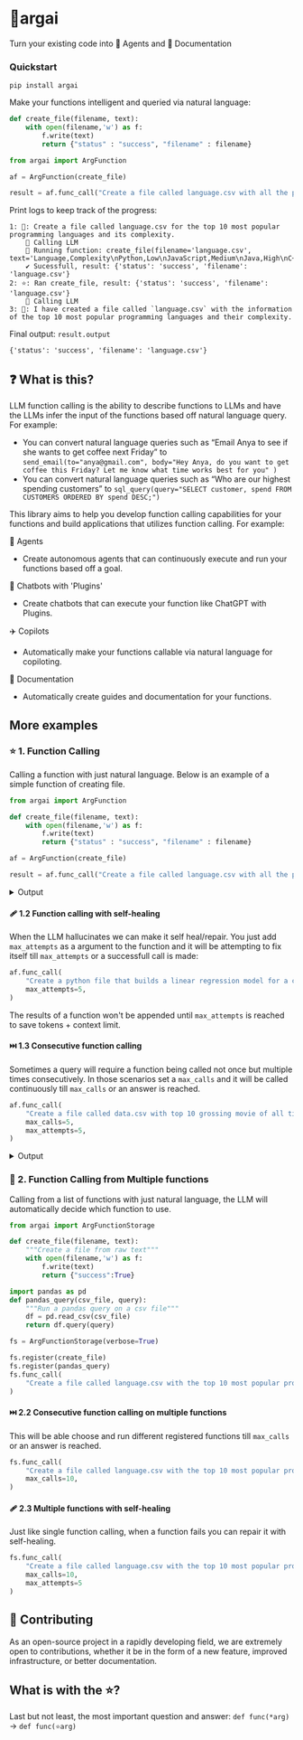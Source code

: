# 🌟argai 

Turn your existing code into 🤖 Agents and 📖 Documentation

### Quickstart
`pip install argai`

Make your functions intelligent and queried via natural language:
```python
def create_file(filename, text):
    with open(filename,'w') as f:
        f.write(text)
        return {"status" : "success", "filename" : filename}

from argai import ArgFunction

af = ArgFunction(create_file)

result = af.func_call("Create a file called language.csv with all the programming languages available.")
```

Print logs to keep track of the progress:
```
1: 💬: Create a file called language.csv for the top 10 most popular programming languages and its complexity.
    📝 Calling LLM
    🏃 Running function: create_file(filename='language.csv', text='Language,Complexity\nPython,Low\nJavaScript,Medium\nJava,High\nC++,High\nC#,Medium\nRuby,Low\nPHP,Medium\nSwift,Medium\nGo,Medium\nTypeScript,Medium')
    ✔️ Sucessfull, result: {'status': 'success', 'filename': 'language.csv'}
2: ⭐: Ran create_file, result: {'status': 'success', 'filename': 'language.csv'}
    📝 Calling LLM
3: 🤖: I have created a file called `language.csv` with the information of the top 10 most popular programming languages and their complexity.
```

Final output: `result.output`
```
{'status': 'success', 'filename': 'language.csv'}
```



## ❓ What is this?
LLM function calling is the ability to describe functions to LLMs and have the LLMs infer the input of the functions based off natural language query. For example:
- You can convert natural language queries such as “Email Anya to see if she wants to get coffee next Friday” to `send_email(to="anya@gmail.com", body="Hey Anya, do you want to get coffee this Friday? Let me know what time works best for you" )`
- You can convert natural language queries such as “Who are our highest spending customers” to `sql_query(query="SELECT customer, spend FROM CUSTOMERS ORDERED BY spend DESC;")`

This library aims to help you develop function calling capabilities for your functions and build applications that utilizes function calling. For example:

🤖 Agents
- Create autonomous agents that can continuously execute and run your functions based off a goal.

💬 Chatbots with 'Plugins'
- Create chatbots that can execute your function like ChatGPT with Plugins.

✈️ Copilots
- Automatically make your functions callable via natural language for copiloting.

📖 Documentation
- Automatically create guides and documentation for your functions.

## More examples

### ⭐ 1. Function Calling

Calling a function with just natural language. Below is an example of a simple function of creating file.
```python
from argai import ArgFunction

def create_file(filename, text):
    with open(filename,'w') as f:
        f.write(text)
        return {"status" : "success", "filename" : filename}

af = ArgFunction(create_file)

result = af.func_call("Create a file called language.csv with all the programming languages available.")
```

<details><summary>Output</summary>

logs:
```
1: 💬: Create a file called language.csv for the top 10 most popular programming languages and its complexity.
    📝 Calling LLM
    🏃 Running function: create_file(filename='language.csv', text='Language,Complexity\nPython,Low\nJavaScript,Medium\nJava,High\nC++,High\nC#,Medium\nRuby,Low\nPHP,Medium\nSwift,Medium\nGo,Medium\nTypeScript,Medium')
    ✔️ Sucessfull, result: {'status': 'success', 'filename': 'language.csv'}
2: ⭐: Ran create_file, result: {'status': 'success', 'filename': 'language.csv'}
    📝 Calling LLM
3: 🤖: I have created a file called `language.csv` with the information of the top 10 most popular programming languages and their complexity.
```

`result.output`
```
{'status': 'success', 'filename': 'language.csv'}
```
</details>


#### ️‍🩹 1.2 Function calling with self-healing

When the LLM hallucinates we can make it self heal/repair. You just add `max_attempts` as a argument to the function and it will be attempting to fix itself till `max_attempts` or a successfull call is made:
```python
af.func_call(
    "Create a python file that builds a linear regression model for a csv called 'data.csv'",
    max_attempts=5,
)
```
The results of a function won't be appended until `max_attempts` is reached to save tokens + context limit.


#### ️⏭️ 1.3 Consecutive function calling

Sometimes a query will require a function being called not once but multiple times consecutively. In those scenarios set a `max_calls` and it will be called continuously till `max_calls` or an answer is reached.
```python
af.func_call(
    "Create a file called data.csv with top 10 grossing movie of all time. Then create a python file that will create a linear regression model on that csv.",
    max_calls=5,
    max_attempts=5,
)
```

<details><summary>Output</summary>

logs:
```
1: 💬: Create a file called data.csv with top 10 grossing movie of all time. Then create a python file that will create a linear regression model on that csv.
    📝 Calling LLM
    🏃 Running function: create_file(filename='data.csv', text='Movie,Revenue\nAvengers: Endgame,2797800564\nAvatar,2787965087\nTitanic,2187463944\nStar Wars: The Force Awakens,2068223624\nAvengers: Infinity War,2048359754\nJurassic World,1670516444\nThe Lion King,1656962239\nThe Avengers,1518815515\nFurious 7,1515047671\nFrozen II,1450026933')
    ✔️ Sucessfull, result: {'status': 'success', 'filename': 'data.csv'}
2: ⭐: Ran create_file, result: {'status': 'success', 'filename': 'data.csv'}
    📝 Calling LLM
    🏃 Running function: create_file(filename='linear_regression.py', text="import pandas as pd\nfrom sklearn.linear_model import LinearRegression\n\n# Load the CSV file\ndata = pd.read_csv('data.csv')\n\n# Prepare the data\nX = data['Revenue'].values.reshape(-1, 1)\ny = data['Movie'].values\n\n# Create a linear regression model\nmodel = LinearRegression()\n\n# Fit the model\nmodel.fit(X, y)\n\n# Print the coefficients\nprint('Intercept:', model.intercept_)\nprint('Coefficient:', model.coef_)")
    ✔️ Sucessfull, result: {'status': 'success', 'filename': 'linear_regression.py'}
3: ⭐: Ran create_file, result: {'status': 'success', 'filename': 'linear_regression.py'}
    📝 Calling LLM
4: 🤖: I have created a file called "data.csv" with the top 10 grossing movies of all time. I have also created a Python file called "linear_regression.py" that creates a linear regression model on the provided CSV data.
```

`result.output`
```
{'status': 'success', 'filename': 'linear_regression.py'}
```
</details>

### 💾 2. Function Calling from Multiple functions

Calling from a list of functions with just natural language, the LLM will automatically decide which function to use.
```python
from argai import ArgFunctionStorage

def create_file(filename, text):
    """Create a file from raw text"""
    with open(filename,'w') as f:
        f.write(text)
        return {"success":True}

import pandas as pd
def pandas_query(csv_file, query):
    """Run a pandas query on a csv file"""
    df = pd.read_csv(csv_file)
    return df.query(query)

fs = ArgFunctionStorage(verbose=True)

fs.register(create_file)
fs.register(pandas_query)
fs.func_call(
    "Create a file called language.csv with the top 10 most popular programming languages available.", 
)
```
#### ⏭️ 2.2 Consecutive function calling on multiple functions

This will be able choose and run different registered functions till `max_calls` or an answer is reached.
```python
fs.func_call(
    "Create a file called language.csv with the top 10 most popular programming languages available, after that show me only the low complexity languages.", 
    max_calls=10,
)
```
#### 🩹 2.3 Multiple functions with self-healing

Just like single function calling, when a function fails you can repair it with self-healing. 
```python
fs.func_call(
    "Create a file called language.csv with the top 10 most popular programming languages available, after that show me only the low complexity languages.", 
    max_calls=10,
    max_attempts=5
)
```

## 💁 Contributing
As an open-source project in a rapidly developing field, we are extremely open to contributions, whether it be in the form of a new feature, improved infrastructure, or better documentation.

## What is with the ⭐?
Last but not least, the most important question and answer:
```def func(*arg)```
->
```def func(⭐arg) ```
